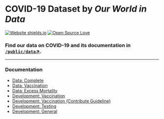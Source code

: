 # COVID-19 Dataset by _Our World in Data_ 
[![Website shields.io](https://img.shields.io/website-up-down-green-red/http/shields.io.svg)](http://ourworldindata.org/)
[![Open Source Love](https://badges.frapsoft.com/os/v1/open-source.png?v=103)](https://github.com/ellerbrock/open-source-badges/)

### Find our data on COVID-19 and its documentation in <a href="/public/data"><strong><code>/public/data</code>↗️</strong></a>.

---

### Documentation
- [Data: Complete](public/data/README.md)
- [Data: Vaccination](public/data/vaccinations/README.md)
- [Data: Excess Mortality](public/data/excess_mortality/README.md)
- [Development: Vaccination](scripts/scripts/vaccinations/README.md)
- [Development: Vaccination (Contribute Guideline)](scripts/scripts/vaccinations/CONTRIBUTE.md)
- [Development: Testing](scripts/scripts/testing/README.md)
- [Development: General](scripts/README.md)